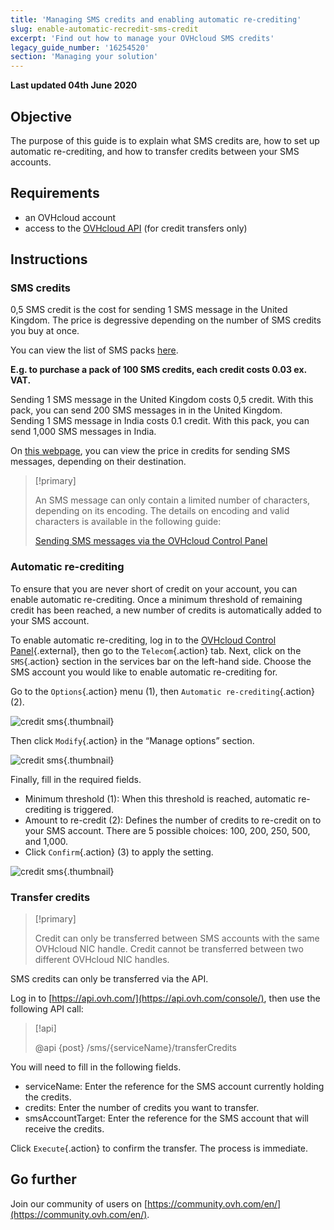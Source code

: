 ```yaml
---
title: 'Managing SMS credits and enabling automatic re-crediting'
slug: enable-automatic-recredit-sms-credit
excerpt: 'Find out how to manage your OVHcloud SMS credits'
legacy_guide_number: '16254520'
section: 'Managing your solution'
---
```


**Last updated 04th June 2020**

## Objective

The purpose of this guide is to explain what SMS credits are, how to set up automatic re-crediting, and how to transfer credits between your SMS accounts.

## Requirements

* an OVHcloud account
* access to the [OVHcloud API](https://api.ovh.com/console/) (for credit transfers only)

## Instructions

### **SMS credits**

0,5 SMS credit is the cost for sending 1 SMS message in the United Kingdom. The price is degressive depending on the number of SMS credits you buy at once. 

You can view the list of SMS packs [here](https://www.ovh.co.uk/sms/).

**E.g. to purchase a pack of 100 SMS credits, each credit costs 0.03 ex. VAT.**

Sending 1 SMS message in the United Kingdom costs 0,5 credit. With this pack, you can send 200 SMS messages in in the United Kingdom.
<br>Sending 1 SMS message in India costs 0.1 credit. With this pack, you can send 1,000 SMS messages in India.

On [this webpage](https://www.ovh.co.uk/sms/prices/), you can view the price in credits for sending SMS messages, depending on their destination.

> [!primary]
>
> An SMS message can only contain a limited number of characters, depending on its encoding. The details on encoding and valid characters is available in the following guide:
> 
> [Sending SMS messages via the OVHcloud Control Panel](../send_sms_messages_via_control_panel/#step-2-compose-your-sms-message)
>

### **Automatic re-crediting**

To ensure that you are never short of credit on your account, you can enable automatic re-crediting. Once a minimum threshold of remaining credit has been reached, a new number of credits is automatically added to your SMS account.

To enable automatic re-crediting, log in to the [OVHcloud Control Panel](https://www.ovh.com/auth/?action=gotomanager){.external}, then go to the `Telecom`{.action} tab. Next, click on the `SMS`{.action} section in the services bar on the left-hand side. Choose the SMS account you would like to enable automatic re-crediting for.

Go to the `Options`{.action} menu (1), then `Automatic re-crediting`{.action} (2).

![credit sms](images/smscredit1.png){.thumbnail}

Then click `Modify`{.action} in the “Manage options” section.

![credit sms](images/smscredit2.png){.thumbnail}

Finally, fill in the required fields.

* Minimum threshold (1): When this threshold is reached, automatic re-crediting is triggered.
* Amount to re-credit (2): Defines the number of credits to re-credit on to your SMS account. There are 5 possible choices: 100, 200, 250, 500, and 1,000.
* Click `Confirm`{.action} (3) to apply the setting.

![credit sms](images/smscredit3.png){.thumbnail}

### **Transfer credits**

> [!primary]
>
> Credit can only be transferred between SMS accounts with the same OVHcloud NIC handle. Credit cannot be transferred between two different OVHcloud NIC handles.
>

SMS credits can only be transferred via the API.

Log in to [https://api.ovh.com/](https://api.ovh.com/console/), then use the following API call:

> [!api]
>
> @api {post} /sms/{serviceName}/transferCredits
>

You will need to fill in the following fields.

* serviceName: Enter the reference for the SMS account currently holding the credits.
* credits: Enter the number of credits you want to transfer.
* smsAccountTarget: Enter the reference for the SMS account that will receive the credits.

Click `Execute`{.action} to confirm the transfer. The process is immediate.

## Go further

Join our community of users on [https://community.ovh.com/en/](https://community.ovh.com/en/).
